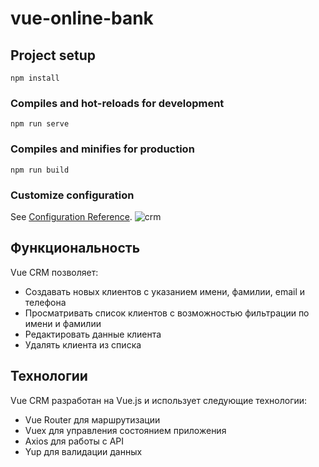 # vue-online-bank

## Project setup
```
npm install
```

### Compiles and hot-reloads for development
```
npm run serve
```

### Compiles and minifies for production
```
npm run build
```

### Customize configuration
See [Configuration Reference](https://cli.vuejs.org/config/).
![crm](https://user-images.githubusercontent.com/83923244/168384640-62030647-c676-4d1e-96c6-af790b7f4f51.png)

## Функциональность

Vue CRM позволяет:

- Создавать новых клиентов с указанием имени, фамилии, email и телефона
- Просматривать список клиентов с возможностью фильтрации по имени и фамилии
- Редактировать данные клиента
- Удалять клиента из списка

## Технологии

Vue CRM разработан на Vue.js и использует следующие технологии:

- Vue Router для маршрутизации
- Vuex для управления состоянием приложения
- Axios для работы с API
- Yup для валидации данных

